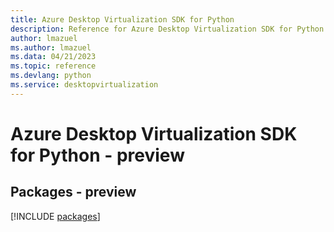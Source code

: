 ```yaml
---
title: Azure Desktop Virtualization SDK for Python
description: Reference for Azure Desktop Virtualization SDK for Python
author: lmazuel
ms.author: lmazuel
ms.data: 04/21/2023
ms.topic: reference
ms.devlang: python
ms.service: desktopvirtualization
---
```

# Azure Desktop Virtualization SDK for Python - preview
## Packages - preview
[!INCLUDE [packages](desktop-virtualization-index.md)]